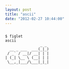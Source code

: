 ```yaml
---
layout: post
title: "ascii"
date: "2012-02-27 10:44:00"
---
```

<pre><code><br />$ figlet<br />ascii<br />                _ _ <br />  __ _ ___  ___(_|_)<br /> / _` / __|/ __| | |<br />| (_| \__ \ (__| | |<br /> \__,_|___/\___|_|_|<br /></code></pre>
